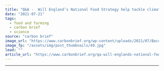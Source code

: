 ```yaml
---
title: "Q&A -  Will England’s National Food Strategy help tackle climate change?"
date: "2021-07-21"
tags: 
  - food and farming
  - carbon brief
  - science
source: "carbon brief"
image_url: "https://www.carbonbrief.org/wp-content/uploads/2021/07/Bacon-and-pork-on-shelves-in-a-UK-supermarket_BFWMWE-583x372.jpg"
image_fp: "/assets/img/post_thumbnails/49.jpg"
lead: ""
article_url: "https://www.carbonbrief.org/qa-will-englands-national-food-strategy-help-tackle-climate-change"
---
```


---
